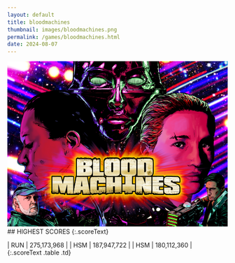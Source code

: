 ```yaml
---
layout: default
title: bloodmachines
thumbnail: images/bloodmachines.png
permalink: /games/bloodmachines.html
date: 2024-08-07
---
```


<img src="../images/bloodmachines.png" class="gameThumbnail img-fluid mx-auto align-middle">
## HIGHEST SCORES
{:.scoreText}

| RUN | 275,173,968 | 
| HSM | 187,947,722 | 
| HSM | 180,112,360 | 
{:.scoreText .table .td}
